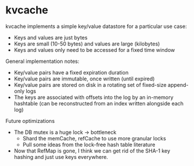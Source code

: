 # kvcache

kvcache implements a simple key/value datastore for a particular use case:

- Keys and values are just bytes
- Keys are small (10-50 bytes) and values are large (kilobytes)
- Keys and values only need to be accessed for a fixed time window

General implementation notes:

- Key/value pairs have a fixed expiration duration
- Key/value pairs are immutable, once written (until expired)
- Key/value pairs are stored on disk in a rotating set of fixed-size append-only logs
- The keys are associated with offsets into the log by an in-memory hashtable (can be reconstructed from an
  index written alongside each log)

Future optimizations

- The DB mutex is a huge lock -> bottleneck
  - Shard the memCache, refCache to use more granular locks
  - Pull some ideas from the lock-free hash table literature
- Now that RefMap is gone, I think we can get rid of the SHA-1 key hashing and just use keys everywhere.
